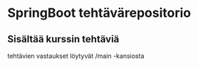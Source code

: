 # SpringBoot tehtävärepositorio
## Sisältää kurssin tehtäviä

tehtävien vastaukset löytyvät /main -kansiosta
